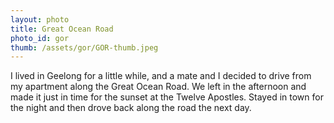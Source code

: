 ```yaml
---
layout: photo
title: Great Ocean Road
photo_id: gor
thumb: /assets/gor/GOR-thumb.jpeg
---
```


I lived in Geelong for a little while, and a mate and I decided to drive from my apartment along the Great Ocean Road. We left in the afternoon and made it just in time for the sunset at the Twelve Apostles. Stayed in town for the night and then drove back along the road the next day. 
